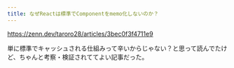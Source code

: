 ```yaml
---
title: なぜReactは標準でComponentをmemo化しないのか？
---
```


https://zenn.dev/taroro28/articles/3bec0f3f4711e9

単に標準でキャッシュされる仕組みって辛いからじゃない？と思って読んでたけど、ちゃんと考察・検証されててよい記事だった。

